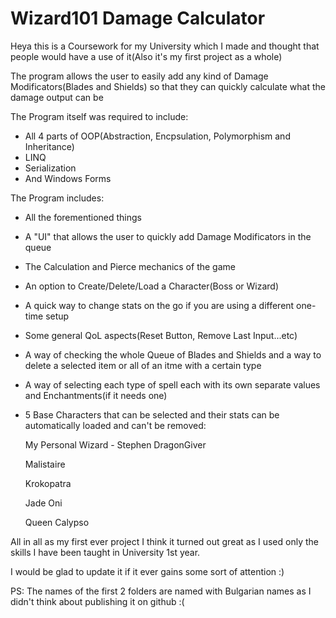 # Wizard101 Damage Calculator

Heya this is a Coursework for my University which I made and thought that people would have a use of it(Also it's my first project as a whole)

The program allows the user to easily add any kind of Damage Modificators(Blades and Shields) so that they can quickly calculate what the damage output can be

The Program itself was required to include: 
- All 4 parts of OOP(Abstraction, Encpsulation, Polymorphism and Inheritance)
- LINQ
- Serialization 
- And Windows Forms

The Program includes:
- All the forementioned things
- A "UI" that allows the user to quickly add Damage Modificators in the queue
- The Calculation and Pierce mechanics of the game
- An option to Create/Delete/Load a Character(Boss or Wizard)
- A quick way to change stats on the go if you are using a different one-time setup
- Some general QoL aspects(Reset Button, Remove Last Input...etc)
- A way of checking the whole Queue of Blades and Shields and a way to delete a selected item or all of an itme with a certain type
- A way of selecting each type of spell each with its own separate values and Enchantments(if it needs one)
- 5 Base Characters that can be selected and their stats can be automatically loaded and can't be removed:

  My Personal Wizard - Stephen DragonGiver
  
  Malistaire
  
  Krokopatra
  
  Jade Oni
  
  Queen Calypso
  
All in all as my first ever project I think it turned out great as I used only the skills I have been taught in University 1st year.

I would be glad to update it if it ever gains some sort of attention :)

PS: The names of the first 2 folders are named with Bulgarian names as I didn't think about publishing it on github :(
